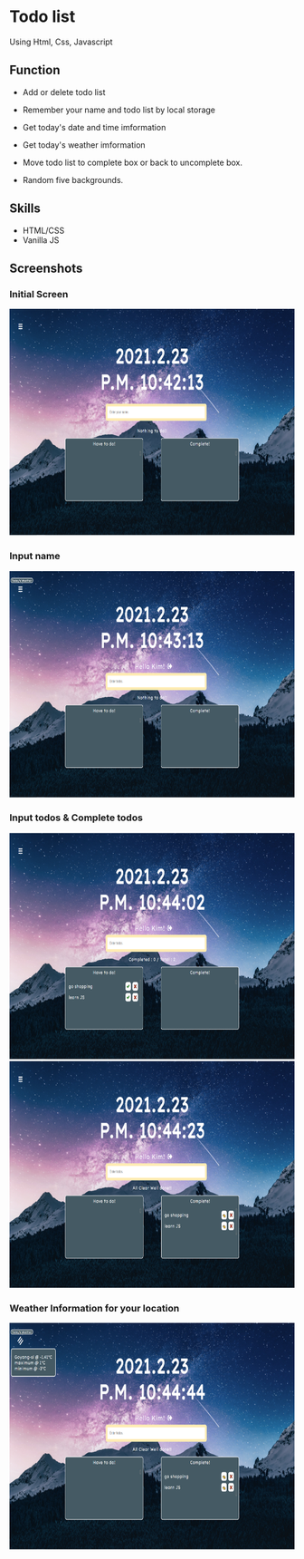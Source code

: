 # Todo list

Using Html, Css, Javascript

## Function

- Add or delete todo list

- Remember your name and todo list by local storage

- Get today's date and time imformation

- Get today's weather imformation

- Move todo list to complete box or back to uncomplete box.

* Random five backgrounds.

## Skills

- HTML/CSS
- Vanilla JS

## Screenshots

### Initial Screen

<img src="/images/screenshot1.png" width="600px" height="400px" title=""></img><br/>

### Input name

<img src="/images/screenshot2.png" width="600px" height="400px" title=""></img><br/>

### Input todos & Complete todos

<img src="/images/screenshot3.png" width="600px" height="400px" title=""></img><br/>
<img src="/images/screenshot4.png" width="600px" height="400px" title=""></img><br/>

### Weather Information for your location

<img src="/images/screenshot5.png" width="600px" height="400px" title=""></img><br/>

